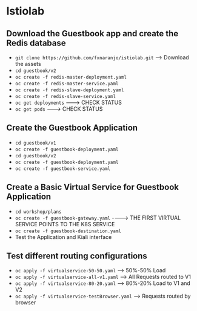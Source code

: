 # Istiolab

## Download the Guestbook app and create the Redis database

- `git clone https://github.com/fxnaranjo/istiolab.git` --> Download the assets
- `cd guestbook/v2`
- `oc create -f redis-master-deployment.yaml`
- `oc create -f redis-master-service.yaml`
- `oc create -f redis-slave-deployment.yaml`
- `oc create -f redis-slave-service.yaml`
- `oc get deployments` ---> CHECK STATUS
- `oc get pods` ---> CHECK STATUS

## Create the Guestbook Application
- `cd guestbook/v1`
- `oc create -f guestbook-deployment.yaml`
- `cd guestbook/v2`
- `oc create -f guestbook-deployment.yaml`
- `oc create -f guestbook-service.yaml`

## Create a Basic Virtual Service for Guestbook Application
- `cd workshop/plans`
- `oc create -f guestbook-gateway.yaml`  ----> THE FIRST VIRTUAL SERVICE POINTS TO THE K8S SERVICE
- `oc create -f guestbook-destination.yaml`
- Test the Application and Kiali interface

## Test different routing configurations
- `oc apply -f virtualservice-50-50.yaml` --> 50%-50% Load
- `oc apply -f virtualservice-all-v1.yaml` --> All Requests routed to V1
- `oc apply -f virtualservice-80-20.yaml` --> 80%-20% Load to V1 and V2
- `oc apply -f virtualservice-testBrowser.yaml` --> Requests routed by browser

